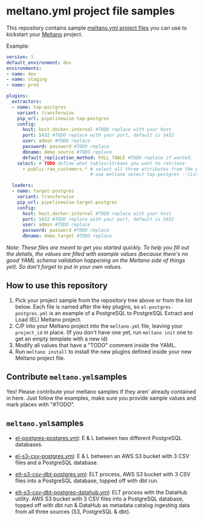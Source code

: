 # meltano.yml project file samples
This repository contains sample [meltano.yml project files](https://docs.meltano.com/concepts/project#meltanoyml-project-file) you can use to kickstart your [Meltano](https://meltano.com/) project.

Example:

```yaml
version: 1
default_environment: dev
environments:
- name: dev
- name: staging
- name: prod

plugins:
  extractors:
  - name: tap-postgres
    variant: transferwise
    pip_url: pipelinewise-tap-postgres
    config:
      host: host.docker.internal #TODO replace with your host
      port: 5432 #TODO replace with your port, default is 5432
      user: admin #TODO replace
      password: password #TODO replace 
      dbname: demo_source #TODO replace 
      default_replication_method: FULL_TABLE #TODO replace if wanted.
    select: # TODO define what tables/streams you want to retrieve
      - public-raw_customers.* # select all three attributes from the public schema inside the raw_customers table. 
                               # use meltano select tap-postgres --list --all to view all selectable attributes

  loaders: 
  - name: target-postgres
    variant: transferwise
    pip_url: pipelinewise-target-postgres
    config:
      host: host.docker.internal #TODO replace with your host
      port: 5432 #TODO replace with your port, default is 5432
      user: admin #TODO replace
      password: password #TODO replace
      dbname: demo_target #TODO replace
```

_Note: These files are meant to get you started quickly. To help you fill out the details, the values are filled with example values (because there's no good YAML schema validation happening on the Meltano side of things yet). So don't forget to put in your own values._

## How to use this repository
1. Pick your project sample from the repository tree above or from the list below. Each file is named after the key plugins, so ```el-postgres-postgres.yml``` is an example of a PostgreSQL to PostgreSQL Extract and Load (EL) Meltano project.
2. C/P into your Meltano project into the ```meltano.yml``` file, leaving your ```project_id``` in place. (If you don't have one yet, run ```meltano init``` one to get an empty template with a new id)
3. Modify all values that have a "TODO" comment inside the YAML.
4. Run ```meltano install``` to install the new plugins defined inside your new Meltano project file.

## Contribute ```meltano.yml```samples
Yes! Please contribute your meltano samples if they aren' already contained in here. Just follow the examples, make sure you provide sample values and mark places with "#TODO".

## ```meltano.yml```samples
- [el-postgres-postgres.yml](el-postgres-postgres.yml): E & L between two different PostgreSQL databases.
- [el-s3-csv-postgres.yml](el-postgres-postgres.yml): E & L between an AWS S3 bucket with 3 CSV files and a PostgreSQL database.
- [elt-s3-csv-dbt-postgres.yml](elt-s3-csv-dbt-postgres.yml): ELT process, AWS S3 bucket with 3 CSV files into a PostgreSQL database, topped off with dbt run.

- [elt-s3-csv-dbt-postgres-datahub.yml](elt-s3-csv-dbt-postgres-datahub.yml): ELT process with the DataHub utility. AWS S3 bucket with 3 CSV files into a PostgreSQL database, topped off with dbt run & DataHub as metadata catalog ingesting data from all three sources (S3, PostgreSQL & dbt).